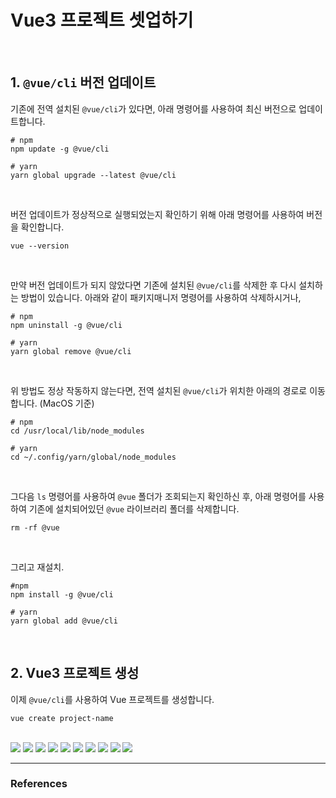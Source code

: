 # Vue3 프로젝트 셋업하기

<br>

## 1. `@vue/cli` 버전 업데이트

기존에 전역 설치된 `@vue/cli`가 있다면, 아래 명령어를 사용하여 최신 버전으로 업데이트합니다.

```
# npm
npm update -g @vue/cli

# yarn
yarn global upgrade --latest @vue/cli
```

<br>

버전 업데이트가 정상적으로 실행되었는지 확인하기 위해 아래 명령어를 사용하여 버전을 확인합니다.

```
vue --version
```

<br>

만약 버전 업데이트가 되지 않았다면 기존에 설치된 `@vue/cli`를 삭제한 후 다시 설치하는 방법이 있습니다. 아래와 같이 패키지매니저 명령어를 사용하여 삭제하시거나,

```
# npm
npm uninstall -g @vue/cli

# yarn
yarn global remove @vue/cli
```

<br>

위 방법도 정상 작동하지 않는다면, 전역 설치된 `@vue/cli`가 위치한 아래의 경로로 이동합니다. (MacOS 기준)

```
# npm
cd /usr/local/lib/node_modules

# yarn
cd ~/.config/yarn/global/node_modules
```

<br>

그다음 `ls` 명령어를 사용하여 `@vue` 폴더가 조회되는지 확인하신 후, 아래 명령어를 사용하여 기존에 설치되어있던 `@vue` 라이브러리 폴더를 삭제합니다.

```
rm -rf @vue
```

<br>

그리고 재설치.

```
#npm
npm install -g @vue/cli

# yarn
yarn global add @vue/cli
```

<br>

## 2. Vue3 프로젝트 생성

이제 `@vue/cli`를 사용하여 Vue 프로젝트를 생성합니다.

```
vue create project-name
```

<br>

<img src="./../img/vue3-setup-1.png"  />
<img src="./../img/vue3-setup-2.png"  />
<img src="./../img/vue3-setup-3.png"  />
<img src="./../img/vue3-setup-4.png"  />
<img src="./../img/vue3-setup-5.png"  />
<img src="./../img/vue3-setup-6.png"  />
<img src="./../img/vue3-setup-7.png"  />
<img src="./../img/vue3-setup-8.png"  />
<img src="./../img/vue3-setup-9.png"  />
<img src="./../img/vue3-setup-10.png"  />

<br>

---

### References
